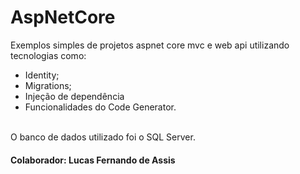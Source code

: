 # AspNetCore

Exemplos simples de projetos aspnet core mvc e
web api utilizando tecnologias como:

* Identity;
* Migrations;
* Injeção de dependência
* Funcionalidades do Code Generator.

<br />
O banco de dados utilizado foi o SQL Server. <br />

#### Colaborador: Lucas Fernando de Assis
